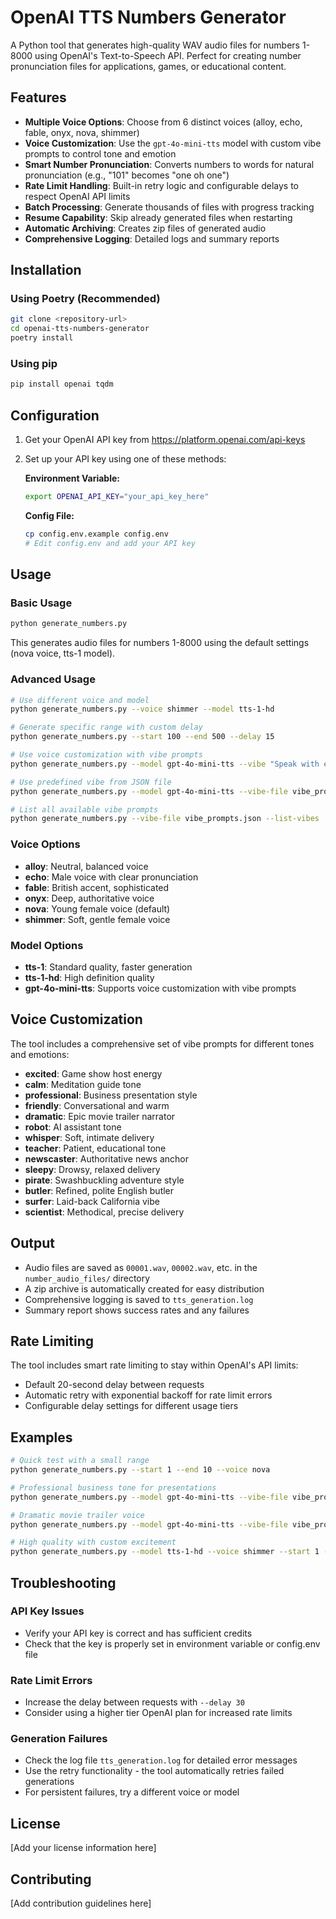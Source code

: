 # OpenAI TTS Numbers Generator

A Python tool that generates high-quality WAV audio files for numbers 1-8000 using OpenAI's Text-to-Speech API. Perfect for creating number pronunciation files for applications, games, or educational content.

## Features

- **Multiple Voice Options**: Choose from 6 distinct voices (alloy, echo, fable, onyx, nova, shimmer)
- **Voice Customization**: Use the `gpt-4o-mini-tts` model with custom vibe prompts to control tone and emotion
- **Smart Number Pronunciation**: Converts numbers to words for natural pronunciation (e.g., "101" becomes "one oh one")
- **Rate Limit Handling**: Built-in retry logic and configurable delays to respect OpenAI API limits
- **Batch Processing**: Generate thousands of files with progress tracking
- **Resume Capability**: Skip already generated files when restarting
- **Automatic Archiving**: Creates zip files of generated audio
- **Comprehensive Logging**: Detailed logs and summary reports

## Installation

### Using Poetry (Recommended)

```bash
git clone <repository-url>
cd openai-tts-numbers-generator
poetry install
```

### Using pip

```bash
pip install openai tqdm
```

## Configuration

1. Get your OpenAI API key from https://platform.openai.com/api-keys

2. Set up your API key using one of these methods:

   **Environment Variable:**
   ```bash
   export OPENAI_API_KEY="your_api_key_here"
   ```

   **Config File:**
   ```bash
   cp config.env.example config.env
   # Edit config.env and add your API key
   ```

## Usage

### Basic Usage

```bash
python generate_numbers.py
```

This generates audio files for numbers 1-8000 using the default settings (nova voice, tts-1 model).

### Advanced Usage

```bash
# Use different voice and model
python generate_numbers.py --voice shimmer --model tts-1-hd

# Generate specific range with custom delay
python generate_numbers.py --start 100 --end 500 --delay 15

# Use voice customization with vibe prompts
python generate_numbers.py --model gpt-4o-mini-tts --vibe "Speak with excitement and energy like a game show host"

# Use predefined vibe from JSON file
python generate_numbers.py --model gpt-4o-mini-tts --vibe-file vibe_prompts.json --vibe-key excited

# List all available vibe prompts
python generate_numbers.py --vibe-file vibe_prompts.json --list-vibes
```

### Voice Options

- **alloy**: Neutral, balanced voice
- **echo**: Male voice with clear pronunciation
- **fable**: British accent, sophisticated
- **onyx**: Deep, authoritative voice
- **nova**: Young female voice (default)
- **shimmer**: Soft, gentle female voice

### Model Options

- **tts-1**: Standard quality, faster generation
- **tts-1-hd**: High definition quality
- **gpt-4o-mini-tts**: Supports voice customization with vibe prompts

## Voice Customization

The tool includes a comprehensive set of vibe prompts for different tones and emotions:

- **excited**: Game show host energy
- **calm**: Meditation guide tone
- **professional**: Business presentation style
- **friendly**: Conversational and warm
- **dramatic**: Epic movie trailer narrator
- **robot**: AI assistant tone
- **whisper**: Soft, intimate delivery
- **teacher**: Patient, educational tone
- **newscaster**: Authoritative news anchor
- **sleepy**: Drowsy, relaxed delivery
- **pirate**: Swashbuckling adventure style
- **butler**: Refined, polite English butler
- **surfer**: Laid-back California vibe
- **scientist**: Methodical, precise delivery

## Output

- Audio files are saved as `00001.wav`, `00002.wav`, etc. in the `number_audio_files/` directory
- A zip archive is automatically created for easy distribution
- Comprehensive logging is saved to `tts_generation.log`
- Summary report shows success rates and any failures

## Rate Limiting

The tool includes smart rate limiting to stay within OpenAI's API limits:

- Default 20-second delay between requests
- Automatic retry with exponential backoff for rate limit errors
- Configurable delay settings for different usage tiers

## Examples

```bash
# Quick test with a small range
python generate_numbers.py --start 1 --end 10 --voice nova

# Professional business tone for presentations
python generate_numbers.py --model gpt-4o-mini-tts --vibe-file vibe_prompts.json --vibe-key professional

# Dramatic movie trailer voice
python generate_numbers.py --model gpt-4o-mini-tts --vibe-file vibe_prompts.json --vibe-key dramatic --voice onyx

# High quality with custom excitement
python generate_numbers.py --model tts-1-hd --voice shimmer --start 1 --end 100
```

## Troubleshooting

### API Key Issues
- Verify your API key is correct and has sufficient credits
- Check that the key is properly set in environment variable or config.env file

### Rate Limit Errors
- Increase the delay between requests with `--delay 30`
- Consider using a higher tier OpenAI plan for increased rate limits

### Generation Failures
- Check the log file `tts_generation.log` for detailed error messages
- Use the retry functionality - the tool automatically retries failed generations
- For persistent failures, try a different voice or model

## License

[Add your license information here]

## Contributing

[Add contribution guidelines here]